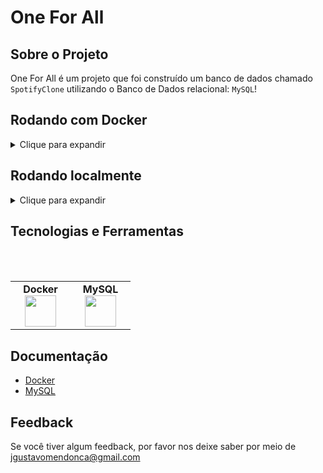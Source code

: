 # One For All

<a name="readme-top"></a>

## Sobre o Projeto

One For All é um projeto que foi construído um banco de dados chamado `SpotifyClone` utilizando o Banco de Dados relacional: `MySQL`!

## Rodando com Docker
<details>
  <summary>Clique para expandir</summary>
  
  ## É necessário ter o Docker instalado em sua máquina.
  
- Clone o projeto

```bash
  git clone git@github.com:Joaogustavo789/One-For-All.git
```

- Entre no diretório do projeto

```bash
  cd One-For-All
```

- Crie os Containers

```js
  docker-compose up -d  // Ele irá rodar dois serviços, um do node e um do db!
```

OBS: Se estiver usando `macOS` será necessário colocar manualmente uma opção `platform: linux/amd64` no serviço do banco de dados no arquivo docker-compose.yml desse projeto.

- Entre no Container

```bash
  docker exec -it one_for_all bash
```

- Instale as dependências dentro do container

```bash
  npm install
```
</details>

## Rodando localmente
<details>
  <summary>Clique para expandir</summary>
  
   ## É necessário ter o Node instalado e o MySQL instalados em sua máquina.
  
- Clone o projeto

```bash
  git clone git@github.com:Joaogustavo789/One-For-All.git
```

- Entre no diretório do projeto

```bash
  cd One-For-All
```

- Instale as dependências

```bash
  npm install
```
</details>

## Tecnologias e Ferramentas

<br>
<br>
<table width="320px" align="center">
  <tbody>
    <tr valign="top">
      <td width="80px" align="center">
        <span><strong>Docker</strong></span>
        <img height="50" src="https://cdn.jsdelivr.net/gh/devicons/devicon/icons/docker/docker-plain-wordmark.svg" />
      </td>
      <td width="80px" align="center">
        <span><strong>MySQL</strong></span><br>
        <img height="50" src="https://cdn.jsdelivr.net/gh/devicons/devicon/icons/mysql/mysql-original-wordmark.svg" />
      </td>
    </tr>
  </tbody>
</table>


## Documentação

- [Docker](https://docs.docker.com/)
- [MySQL](https://www.mysql.com/)


## Feedback

Se você tiver algum feedback, por favor nos deixe saber por meio de jgustavomendonca@gmail.com
